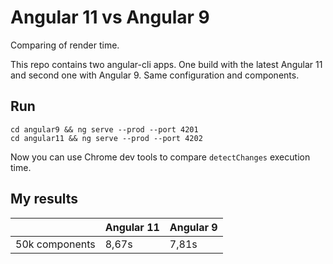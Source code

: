 # Angular 11 vs Angular 9
Comparing of render time.

This repo contains two angular-cli apps. One build with the latest Angular 11 and second one with Angular 9.
Same configuration and components.

## Run

```
cd angular9 && ng serve --prod --port 4201
cd angular11 && ng serve --prod --port 4202
```

Now you can use Chrome dev tools to compare `detectChanges` execution time.

## My results

|  | Angular 11 | Angular 9 |
| --- | --- | --- |
| 50k components | 8,67s | 7,81s |

